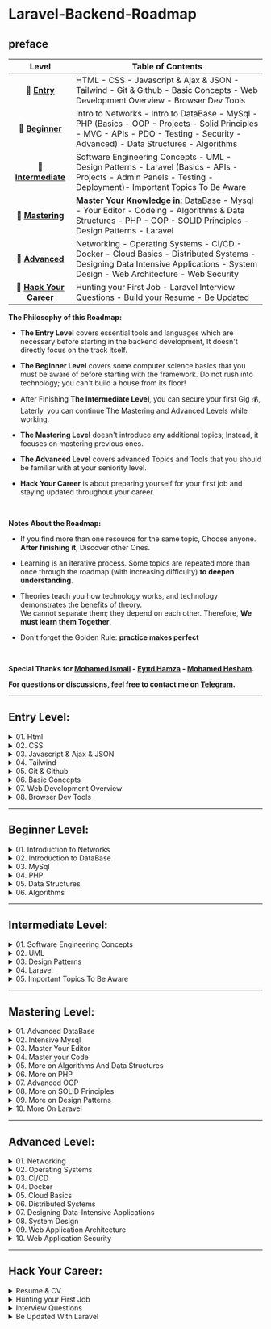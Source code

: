 # Laravel-Backend-Roadmap

## preface

| Level								         |Table of Contents   |
|:------------------------------------------:|--------------------|
|🔗 [**Entry**](#entry-level)	             |HTML - CSS - Javascript & Ajax & JSON - Tailwind - Git & Github - Basic Concepts - Web Development Overview - Browser Dev Tools|
|🔗 [**Beginner**](#beginner-level)		     |Intro to Networks - Intro to DataBase - MySql - PHP (Basics - OOP - Projects - Solid Principles - MVC - APIs - PDO - Testing - Security - Advanced) - Data Structures - Algorithms|
|🔗 [**Intermediate**](#intermediate-level)  |Software Engineering Concepts - UML - Design Patterns - Laravel (Basics - APIs - Projects - Admin Panels - Testing - Deployment)- Important Topics To Be Aware|
|🔗 [**Mastering**](#mastering-level)	     | **Master Your Knowledge in:** DataBase - Mysql - Your Editor - Codeing - Algorithms & Data Structures - PHP - OOP - SOLID Principles - Design Patterns - Laravel|
|🔗 [**Advanced**](#advanced-level)	         |Networking - Operating Systems - CI/CD - Docker - Cloud Basics - Distributed Systems - Designing Data Intensive Applications - System Design - Web Architecture - Web Security|
|🔗 [**Hack Your Career**](#hack-your-career)|Hunting your First Job - Laravel Interview Questions - Build your Resume - Be Updated|

**The Philosophy of this Roadmap:**

- **The Entry Level** covers essential tools and languages which are necessary before starting in the backend development, It doesn't directly focus on the track itself.

- **The Beginner Level** covers some computer science basics that you must be aware of before starting with the framework. Do not rush into technology; you can't build a house from its floor!

- After Finishing **The Intermediate Level**, you can secure your first Gig 💰,  
Laterly, you can continue The Mastering and Advanced Levels while working.

- **The Mastering Level** doesn't introduce any additional topics; Instead, it focuses on mastering previous ones.

- **The Advanced Level** covers advanced Topics and Tools that you should be familiar with at your seniority level.

- **Hack Your Career** is about preparing yourself for your first job and staying updated throughout your career.
<br>

**Notes About the Roadmap:**

- If you find more than one resource for the same topic, Choose anyone. **After finishing it**, Discover other Ones.

- Learning is an iterative process. Some topics are repeated more than once through the roadmap (with increasing difficulty) **to deepen understanding**.

- Theories teach you how technology works, and technology demonstrates the benefits of theory.  
We cannot separate them; they depend on each other. Therefore, **We must learn them Together**.

- Don't forget the Golden Rule: **practice makes perfect**

<br>

**Special Thanks for [Mohamed Ismail](https://github.com/MIsmail80) - [Eyπd Hamza](https://github.com/Eyadhamza) - [Mohamed Hesham](https://github.com/Mohamed5550).**

**For questions or discussions, feel free to contact me on [Telegram](https://t.me/mokammel0000).**

---

## Entry Level:

<details>
<summary>01. Html</summary>

- 📹  [HTML - Elzero](https://www.youtube.com/playlist?list=PLDoPjvoNmBAw_t_XWUFbBX-c9MafPk9ji)
- 📹  [HTML - FreeCodeCamp crash course](https://www.youtube.com/watch?v=pQN-pnXPaVg&ab_channel=freeCodeCamp.org)
</details>


<details>
<summary>02. CSS</summary>

- 📹  [CSS - Elzero](https://www.youtube.com/playlist?list=PLDoPjvoNmBAzjsz06gkzlSrlev53MGIKe)
- 📹  [CSS - FreeCodeCamp crash course](https://www.youtube.com/watch?v=ieTHC78giGQ&t=4078s&ab_channel=freeCodeCamp.org)
- 📹  [CSS - TraversyMedia crash course](https://www.youtube.com/watch?v=yfoY53QXEnI&ab_channel=TraversyMedia)
</details>


<details>
<summary>03. Javascript & Ajax & JSON</summary>

- **Vanilla Javascript:**
    - 📹 [JavaScript - Elzero](https://www.youtube.com/playlist?list=PLDoPjvoNmBAx3kiplQR_oeDqLDBUDYwVv)
    - 📹 [JavaScript - FreeCodeCamp crash course](https://www.youtube.com/watch?v=PkZNo7MFNFg)

- **Ajax with Vanilla JavaScript:**
    - 📹 [AJAX Crash Course - Traversy Media](https://www.youtube.com/watch?v=82hnvUYY6QA&ab_channel=TraversyMedia)
    
- **Json:**
    - 📹 [JSON Crash Course - Traversy Media](https://www.youtube.com/watch?v=wI1CWzNtE-M&ab_channel=TraversyMedia)
</details>


<details>
<summary>04. Tailwind</summary>

- 📹 [Learn Tailwind CSS - FreeCodeCamp](https://www.youtube.com/watch?v=ft30zcMlFao&ab_channel=freeCodeCamp.org)
- 📹 [Tailwind Crash Course](https://www.youtube.com/watch?v=UBOj6rqRUME&ab_channel=TraversyMedia)
- 📹 [Tailwind Project From Scratch](https://www.youtube.com/watch?v=dFgzHOX84xQ&ab_channel=TraversyMedia)
</details>


<details>
<summary>05. Git & Github</summary>

- **Git Basics:**
    - 📹 [git and github practical course - كورس تطبيقي عن الجيت](https://www.udemy.com/course/git-and-github-practical-course/?couponCode=LEADERSALE24B)
    - 📹 [Learn Git and Github - Elzero](https://www.youtube.com/playlist?list=PLDoPjvoNmBAw4eOj58MZPakHjaO3frVMF)
    - 📹 [Git and GitHub | شخبط وانت متطمن (Recommended)](https://www.youtube.com/watch?v=Q6G-J54vgKc)

- **Mastering Git:**
    - 📹 [Mastering Git & GitHub in real work (crash course)](https://www.youtube.com/watch?v=dFUQRH9zAPE&ab_channel=AmrRizk)
    - 📹 [Mastering Git](https://www.youtube.com/playlist?list=PLtxOBbrOOPH4zeJLOdRNrP4pGft2IfMgo)
    - 📹 [Git Advanced](https://www.youtube.com/playlist?list=PLDSsH9x1gRyHlHT1gizpNbGqAUpit77XH)


- **Books:**
    - 📖 [Pro Git (Free Book)](https://git-scm.com/book/en/v2)
    - 📖 [Git Notes for Professionals (Free Book)](https://books.goalkicker.com/GitBook/)
</details>


<details>
<summary>06. Basic Concepts</summary>

- **What is the Internet**
    - 📹 [How does the INTERNET work?](https://youtu.be/x3c1ih2NJEg)

- **What is the Web**
    - 📹 [How The Web Works - The Big Picture](https://youtu.be/hJHvdBlSxug)
    - 📹 [OSI Layers - ملخص ايه اللى بيحصل من وراك لما بتفتح موقع انترنت](https://www.youtube.com/watch?v=A31bxOyj5mk&t=88s)

- **The Client Server Architecture**
    - 📹 [The Client Server Architecture from The TechCave](https://www.youtube.com/watch?v=L5BlpPU_muY)

- **Http Protocol**
    - 📹 [The Http and the Web | Http Explained | Request-Response Cycle](https://www.youtube.com/watch?v=eesqK59rhGA)
    - 📹 [HTTP Crash Course & Exploration from  Traversy Media (English)](https://www.youtube.com/watch?v=iYM2zFP3Zn0)

- **Be aware with these differentiations**
    - 📹 [The Internet vs. The Web](https://www.youtube.com/watch?v=CX_HyY3kbZw)
    - 📹 [Web pages, Websites, and Web Applications](https://www.youtube.com/watch?v=ylbQrYhfa18)
    - 📹 [URIs, URLs, and URNs | Difference between URI and URL](https://www.youtube.com/watch?v=vpYct2npKD8)
</details>


<details>
<summary>07. Web Development Overview</summary>

- 📹 [Harvard - Web Basics](https://youtube.com/playlist?list=PLuhjguFxSeVLKwknVvGlBrskgQoti23ga)
</details>


<details>
<summary>08. Browser Dev Tools</summary>

- 📹 [ Beginner's Guide to Using Dev Tools](https://www.youtube.com/watch?v=fxplz32rgEQ)
- 📹 [ Improve Your Work By Using Google Chrome Dev Tools - Elzero](https://www.youtube.com/watch?v=_IKTGQosYMo)
</details>

---

## Beginner Level: 


<details>
<summary>01. Introduction to Networks</summary>

- 📹 [Networking for Web Developers](https://www.youtube.com/playlist?list=PLNE3WjwctlOy1ekMfZl9AbLyFivSgsfml)
- 📹 [Network Fundamentals for Web Developers](https://www.youtube.com/playlist?list=PLCy5RQkQgvf4yaL-AMDO8rpAAi90sWfGl)
- 📹 [Everything You Need to Know About DNS](https://www.youtube.com/watch?v=27r4Bzuj5NQ)
</details>


<details>
<summary>02. Introduction to DataBase</summary>

- 📹 [Fundamentals of Database Systems - الدسوقي](https://www.youtube.com/playlist?list=PL37D52B7714788190)
- 📹 [Database Fundamentals - Mahara Tech](https://maharatech.gov.eg/course/view.php?id=740)
</details>


<details>
<summary>03. MySql</summary>

- 📹 [SQL vs NoSQL Databases](https://www.youtube.com/watch?v=WWazrq7ZC8E)
- 📹 [MySQL tutorials || بناء قواعد البيانات بكفاءة عالية](https://www.youtube.com/playlist?list=PLF8OvnCBlEY25O_Ql0CrgQUAc5NVYkWF2)
- 📖 [Learn SQL (using MySQL) in One Day and Learn It Well](https://www.amazon.com/SQL-Beginners-Hands-Project-Project/dp/1731039662?_encoding=UTF8&qid=1628268685&sr=1-9&linkCode=sl1&tag=solutionsre04-20&linkId=6dfcf2bfc4e95af8907fd157b8e78e2c&language=en_US&ref_=as_li_ss_tl)
</details>


<details>
<summary>04. PHP</summary>

- **PHP - Basics:**
    - 📹 [PHP - Laracasts (Recommended)](https://laracasts.com/series/php-for-beginners-2023-edition)
    - 📹 [OOP - Sec Theater](https://www.youtube.com/playlist?list=PL7mt2FDjAkPdEgExp0ZNMIiW8vHI8FEK1)
    - 📹 [OOP - Dani Krossing (Recommended)](https://youtube.com/playlist?list=PL0eyrZgxdwhypQiZnYXM7z7-OTkcMgGPh) 
    - 📹 [Learn PHP The Right Way - Very Comprehensive Course](https://www.youtube.com/playlist?list=PLr3d3QYzkw2xabQRUpcZ_IBk9W50M9pe-)
    - 🖇️ [PHP Tutorial Website - Greate Tutorial](https://www.phptutorial.net/)

- **PHP - Projects:**
    - 📹 [Create MySql Notes App](https://youtu.be/DOsuFRnBqLU)
    - 📹 [registration form & validation](https://youtu.be/V5sJ76T3mWg)
    - 📹 [How To Create A Login System](https://www.youtube.com/watch?v=gCo6JqGMi30)

- **PHP - OOP Projects:**
    - 📹 [Build Shopping Cart with OOP | PHP OOP Project](https://www.youtube.com/watch?v=1Ip7_hdSqzY)
    - 📹 [How To Create A OOP PHP Login System](https://www.youtube.com/watch?v=BaEm2Qv14oU)
    - 📹 [Building Web Applications Using - Mahara Tech](https://maharatech.gov.eg/course/view.php?id=21)
    - 📹 [Build a CMS using PHP OOP - project tutorial (Advanced)](https://www.youtube.com/playlist?list=PLL4sNmZle1wBauJ1Xi87AQYRmu4n3Vaq8)
    - 📹 [OOP projects - Many Small Projects](https://www.youtube.com/playlist?list=PLSiLeKadTQ7m_Pf2jFA-6NKIJPas1HU-P)
    - 📹 [PHP 5.6 and MySQL 5.7 - Full Project with Greate Information](https://www.youtube.com/playlist?list=PLrwRNJX9gLs3kkSDgCHFlpgL6qLrlHUBG)

- **Solid Principles In PHP:**
    - 📹 [SOLID Principles - Mohamed Yahya](https://www.youtube.com/playlist?list=PLrwRNJX9gLs3ZtZgJtw5k15CDobtfSNQt)

- **PHP - MVC:**
    - 📹 [PHP MVC project in arabic](https://www.youtube.com/playlist?list=PL7mt2FDjAkPepYrMofOwTwxQwJSlZ8N-a)
    - 📹 [PHP MVC Assignment Tracker Project](https://www.youtube.com/watch?v=Rkg731t47dc&t=1s&ab_channel=DaveGray)
    - 📹 [Build PHP MVC Framework (Important Intro to Laravel)](https://www.youtube.com/playlist?list=PLLQuc_7jk__Uk_QnJMPndbdKECcTEwTA1) 
    - 📹 [PHP MVC Framework from scratch (Important Intro to Laravel)](https://www.youtube.com/watch?v=q0JhJBYi4sw&ab_channel=QuickProgramming) 

- **Php - APIs:**
    - Introduction to apis
        - 📹 [What is an API?](https://www.youtube.com/watch?v=s7wmiS2mSXY)
        - 📹 [How to use an API (Full Tutorial)](https://www.youtube.com/watch?v=GZvSYJDk-us)
        - 📹 [REST API & RESTful Web Services Explained](https://www.youtube.com/watch?v=LooL6_chvN4&ab_channel=CleverTechie)
        - 📹 [APIs | REST | REST APIs Demystified](https://www.youtube.com/watch?v=FOZtRzY5x8E)

    - Apis in PHP
        - 📹 [API using PHP](https://youtube.com/playlist?list=PLe_UJpVeP8qC19dcR1mgb6Uad2SRrtfmL)
        - 📹 [PHP REST API From Scratch](https://www.youtube.com/playlist?list=PLillGF-RfqbZ3_Xr8do7Q2R752xYrDRAo)
        - 📹 [REST API with PHP - ProgrammingKnowledge](https://www.youtube.com/playlist?list=PLS1QulWo1RIYWjdoEC1WbT8W3XGGWVXfW)

- **PHP - PDO:**
    - 📹 [PHP Data Object (PDO) (Arabic)](https://www.youtube.com/playlist?list=PLZA0Ty4MhTp7_hNYmR3_DB6DlIxY--B4k)
    
- **PHP - Testing:**
    - 📹 [PHPUnit Testing (Arabic)](https://www.youtube.com/playlist?list=PL6dOx0c_MWg4ynUi-cdxX80o_w3kzh1un)
    - 📹 [PHPUnit Testing (English)](https://www.youtube.com/playlist?list=PLe30vg_FG4OTsFRc1eWppZfYwZdMlLuhE)
    - 📹 [Unit testing with PHPUnit](https://www.youtube.com/playlist?list=PLfdtiltiRHWGXSggf05W-pJbD47-_d8bJ)

- **PHP - Security:**
    - 📹 [PHP Security](https://www.youtube.com/playlist?list=PLfdtiltiRHWFsPxAGO-SVPGhCbCwKWF_N)
    - 📹 [Secure Your PHP Web Application - Elzero](https://www.youtube.com/playlist?list=PLDoPjvoNmBAypWmEHEy3awR6Ek9sUe5ZS)
    - 📹 [PHP website security & Hacking prevention (English)](https://www.youtube.com/playlist?list=PLY3j36HMSHNVaHbm5gf302PjGAmYZKZv1)
    - 📹 [TheNewBaghdad - كيف تهكر موقع الكتروني](https://www.youtube.com/playlist?list=PLF8OvnCBlEY3kbFivlWbtoDCNjo4qRAZd)

- **PHP - Advanced Topics (Optional):**
    - PHP - Working With JSON Data:
        - 📹 [Working With JSON Data & PHP](https://www.youtube.com/playlist?list=PLylMDDjFIp1Ai0nITV8-e1kr-IeOk7Qt2)

    - PHP - PSR:
        - 📹 [PHP PSR](https://www.youtube.com/playlist?list=PLxmMgFQn_JhIo1jysxaMOohDrZB37yCVH)
        - 📹 [PHP Standards Recommendations](https://www.php-fig.org/psr/)

    - PHP - Doctrine ORM :
        - 📹 [Doctrine ORM](https://www.youtube.com/playlist?list=PLQH1-k79HB38sxQrZ7OWalANJchHrP3AQ)

    - PHP - payment gatway integration:
        - 📹 [PHP Payment Gateway Integration](https://www.youtube.com/playlist?list=PL6u82dzQtlfta0n913Tt0Ily2mUOdVbmH)

    - GraphQL API in PHP:
        - 📹 [Building a GraphQL API in PHP with GraphQLite](https://www.youtube.com/watch?v=ieX7CBjxxL4)
</details>


<details>
<summary>05. Data Structures</summary>

> :bulb: While learning Data Structures and Algorithms, implement what will you learn using PHP **PHP**.
- 📹 [Data Structures - Dr. Waleed Youssef (Recommended)](https://www.youtube.com/playlist?list=PLoK2Lr1miEm-5zCzKE8siQezj9rvQlnca)
- 📹 [Data Structures - Tutorial from a Google Engineer](https://www.youtube.com/watch?v=RBSGKlAvoiM)
</details>


<details>
<summary> 06. Algorithms</summary>

- 📖 [Grokking Algorithms - Entry Level](https://edu.anarcho-copy.org/Algorithm/grokking-algorithms-illustrated-programmers-curious.pdf)
- 📖 [Algorithms Unplugged](https://link.springer.com/book/10.1007/978-3-642-15328-0)
</details>

---

## Intermediate Level: 

<details>
<summary> 01. Software Engineering Concepts</summary>

- 📹 [Software Analysis & Design (Arabic)](https://www.youtube.com/playlist?list=PLMzaNeHCFdm-0QIV9CuFZpIi_4-nKH4Xi)
- 📹 [Software Architecture | Architectural patterns | Architecture vs Design pattern](https://www.youtube.com/watch?v=lTkL1oIMiaU)
- 📹 [Software Engineering 1](https://www.youtube.com/playlist?list=PLsnvpvHuTUbC-yJkvcf-Stp_kLwfesnn-)
- 📹 [Software Engineering Essentials](https://www.edx.org/course/software-engineering-essentials)
</details>

<details>
<summary> 02. UML</summary>

> :bulb: You should draw the UML Diagrams for your project before coding it.
- 📃 [Software Requirements Analysis with Example](https://www.guru99.com/learn-software-requirements-analysis-with-case-study.html)
- 📹 [UML 2.0 Tutorial](https://www.youtube.com/playlist?list=PLGLfVvz_LVvQ5G-LdJ8RLqe-ndo7QITYc)
- 📹 [UML Diagrams Full Course](https://www.youtube.com/watch?v=WnMQ8HlmeXc)
- 📖 [UML Distilled 3rd Edition Book](https://github.com/gcoronelc/PECI-Java-MAR-2015/blob/master/Recursos/UML%20Distilled%203rd%20Ed.pdf)
</details>

<details>
<summary>03. Design Patterns</summary>

- 📹 [Design Patterns - Moahmed yehya](https://www.youtube.com/playlist?list=PLrwRNJX9gLs3oQyBoXtYimY7M5aSF0_oC)
- 📹 [Design Patterns in PHP (Arabic)](https://www.youtube.com/playlist?list=PLdYYj2XLw5BnpInmR103TyVwFd_CLI6IS)
- 📃 [Design Patterns in PHP - good Resource](https://refactoring.guru/design-patterns)
</details>


<details>
<summary>04. Laravel</summary>

- **Laravel Basics:**
    - 📹 [PHP Laravel 9 Course: Multi-Vendor Store Example (Recommended)](https://www.youtube.com/playlist?list=PL13Ag2mfco64zMLcFjPb5GVWCu-OAjTrx)
    - 📹 [laravel 8 from scratch (Recommended)](https://laracasts.com/series/laravel-8-from-scratch)
    - 📖 [Laravel: Up & Running, 3rd Edition - Oreilly (Recommended)](https://www.oreilly.com/library/view/laravel-up/9781098153250/)

- **Laravel APIs:**
    - 📹 [Laravel API Crash Course](https://www.youtube.com/watch?v=xvqPEEpRBJ4&list=LL&index=2&t=11s)
    - 📹 [Creating a Laravel API](https://www.youtube.com/watch?v=mgdMeXkviy8)
    - 📹 [Authenticating a Laravel API](https://www.youtube.com/watch?v=TTK8uQOjpT0)
    - 📹 [Laravel API & Sanctum Authentication](https://www.youtube.com/watch?v=MT-GJQIY3EU&t=2127s&ab_channel=TraversyMedia)

- **Laravel Projects:**
    - 📹 [Laravel workshop](https://www.youtube.com/playlist?list=PLnls71Jg2COcJ2rw3wYlDEYSqMvFJBCZY)
    - 📹 [Laravel MentorSHIP: Travel API](https://www.youtube.com/playlist?list=PLdXLsjL7A9k2utMAieXUnUP8zyxaDA3mP)


- **Build a project with yourself:**
    > :bulb: Use the following files and templates and Start building amazing projects by yourself.
    - 🖇️ Project 1:
        Use this [document](https://thescipub.com/pdf/ajeassp.2012.266.274.pdf) as reference to system requirements and build your own system.
    - 🖇️ Project 2:
        Use a [design template](https://bootstrapmade.com/ebusiness-bootstrap-corporate-template/download/) and turn it to a complete website.
    - 🖇️ Project 3:
        Build a website to show your cv where you can add your works, services, portfolio, biography and all to be controlled using a dashboard [you can use any of these templates](https://bootstrapmade.com/bootstrap-resume-cv-templates/).
        
- **Admin Panels:**
    > :bulb: Admin dashboard is Required - you may use Filament or you can use any other dashboard you like.
    - 📃 [Laravel Orchid](https://orchid.software/en/)
    - 📹 [Laravel Filament Full Tutorial](https://www.youtube.com/playlist?list=PL6tf8fRbavl3lxHRw44aKyW0Hq2IXmxGv)
    - 📹 [Laravel Filament Roles and Permissions Full Tutorial](https://www.youtube.com/playlist?list=PL6tf8fRbavl2oguMj5NSrQXhsd6ztc8_O)

- **API Documentation & Tools:**
    - 📹 [Postman Beginner's Course - API Testing](https://www.youtube.com/watch?v=VywxIQ2ZXw4)
    - 📹 [How to Document APIs using Postman](https://www.youtube.com/watch?v=d2WAKIKpKlE)
    - 📹 [API Documentation | The Exploratory](https://www.youtube.com/watch?v=XNVo9WkCoak&t=312s)

- **Laravel Testing:**
    - 📹 [Laravel Testing for Beginners (Laravel Daily)](https://www.youtube.com/playlist?list=PLdXLsjL7A9k0esh2qNCtUMsGPLUWdLjHp)
    - 📹 [Laravel Test-driven Development (Arabic)](https://www.youtube.com/playlist?list=PLt5zOdAXo16ADTziE2W67qJgTOgfAOEqi)
    - 📹 [Test Driven Laravel](https://www.youtube.com/playlist?list=PLpzy7FIRqpGAbkfdxo1MwOS9xjG3O3z1y)

- **Laravel Deployment:**
    - 📹 [Deploy on digital oceans](https://www.youtube.com/watch?v=QnNA7YdvCYA&list=PLseEp7p6EwiZrR_9dzp8d3AVcBqPz-HFZ&index=3)
    - 📹 [Deploy on shared hosting](https://www.youtube.com/watch?v=6g8G3YQtQt4) 
</details>


<details>
<summary>05. Important Topics To Be Aware</summary>

- 📹 [Beyond the basics - ما بعد الأساسيات](https://www.youtube.com/playlist?list=PL9ExMy1CBZjnsv2WXFKxXNf41iT1pdT2Q)
</details>

---

## Mastering Level: 

<details>
<summary> 01. Advanced DataBase</summary>

- 📹 [Intro To Database Systems - CMU](https://www.youtube.com/playlist?list=PLSE8ODhjZXjbj8BMuIrRcacnQh20hmY9g)
- 📹 [Advanced Database Systems - CMU](https://www.youtube.com/playlist?list=PLSE8ODhjZXjYzlLMbX3cR0sxWnRM7CLFn)
- 📹 [Database Design (Arabic)](https://www.youtube.com/playlist?list=PLkzDzmo9y3VHDFKp7LuXd-FwbefvTL5o0)
- 📖 [Fundamentals of Database Systems Seventh Edition](https://www.amazon.eg/-/en/Fundamentals-of-Database-Systems/dp/0133970779)
</details>


<details>
<summary>02. Intensive Mysql</summary>

- 📹 [MySQL for Developers In Depth - English ](https://t.co/fYNnXu0nez)
- 📹 [MySQL Notes for Professionals (Free Book)](https://books.goalkicker.com/MySQLBook/)
</details>


<details>
<summary>03. Master Your Editor</summary>

- 📹 [VSCode Shortcuts Tips and Tricks](https://www.youtube.com/watch?v=jsZoR1kkq6s&list=PLVVw6ev5GuJ5VOPpPq2Ml-okokq_eQ7Q6) 
- 📹 [VSCode - The Complete Setup for PHP Development](https://www.youtube.com/watch?v=4zVObKFZ6fA) 
- 📹 [Setup VSCode for Laravel](https://www.youtube.com/playlist?list=PLDc9bt_00KcJJwc_RUoNZPwA-xGvvCEdA) 
- 📹 [Mastering VSCode](https://laracasts.com/series/visual-studio-code-for-php-developers) 
- 📹 [Mastering Phpstorm](https://laracasts.com/series/phpstorm-for-laravel-developers)
</details>


<details>
<summary>04. Master your Code</summary>

- 📖 [Head First Learn To Code](https://github.com/nguyenhoang4875/MyBooksForCode/blob/master/Common_Books/Head_first_series/Head%20First%20Learn%20to%20Code.pdf)
- 📖 [Clean Code](https://github.com/jnguyen095/clean-code/blob/master/Clean.Code.A.Handbook.of.Agile.Software.Craftsmanship.pdf)
- 📖 [Refactoring To Patterns](https://github.com/abhinavkorpal/awesome-computer-science-EBook/blob/master/DesignPatterns/Refactoring%20To%20Patterns%20-%20Joshua%20Kerievsky.pdf)
- 📖 [Martin Fowler Books](https://martinfowler.com/books/)
</details>


<details>
<summary>05. More on Algorithms And Data Structures</summary>

- 📖 [Algorithms Unplugged - More Advanced](https://link.springer.com/book/10.1007/978-3-642-15328-0)
- 📖 [PHP 7 Data Structures and Algorithms](https://www.amazon.com/PHP-Data-Structures-Algorithms-Implement/dp/178646389X)
- 📖 [Cracking the Coding Interview](https://www.amazon.eg/-/en/Cracking-Coding-Interview-Programming-Questions/dp/0984782850)
</details>


<details>
<summary>06. More on PHP</summary>

- 📖 [programming php 4th edition - Oreilly](https://www.oreilly.com/library/view/programming-php-4th/9781492054122/)
- 📖 [PHP Notes for Professionals (Free Book)](https://books.goalkicker.com/PHPBook/)
- 📹 [What's New in PHP 7.4](https://laracasts.com/series/whats-new-in-php-74)
- 📹 [What is new in PHP 8](https://laracasts.com/series/php8-crash-course)
- 📹 [What is new in PHP 8.1](https://laracasts.com/series/jeffreys-larabits/episodes/2)
- 📖 [Front Line PHP](https://front-line-php.com/)
</details>


<details>
<summary>07. Advanced OOP</summary>

- 📖 [Head First Object-Oriented Analysis and Design](https://github.com/MarkPThomas/HeadFirst-OOAD/blob/master/Head%20First%20Object-Oriented%20Analysis%20and%20Design.pdf)
- 📖 [PHP Object-Oriented Solutions](https://www.amazon.com/gp/product/1430210117/ref=as_li_ss_tl?ie=UTF8&camp=1789&creative=390957&creativeASIN=1430210117&linkCode=as2&tag=tech4sky-20)
</details>


<details>
<summary>08. More on SOLID Principles</summary>

- 📄 [SOLID Article - Digital Ocean](https://www.digitalocean.com/community/conceptual-articles/s-o-l-i-d-the-first-five-principles-of-object-oriented-design)
</details>


<details>
<summary>09. More on Design Patterns</summary>

- 📖 [Head First Design Pattern 2nd Edition](https://drive.google.com/file/d/1BmXIGt6CaMig1qXiqETQI5y3wsmh4N1z/view)
</details>


<details>
<summary>10. More On Laravel</summary>

- **Laravel New Versions:**
    - 📹 [What is New in Laravel 9](https://laracasts.com/series/whats-new-in-laravel-9)
    - 📹 [What is New in Laravel 10](https://laracasts.com/series/whats-new-in-laravel-10)
    - 📹 [What is New in Laravel 11](https://laracasts.com/series/whats-new-in-laravel-11)

- **Laravel Tips & Tricks:**
    - 📄 [Laravel Tips Repository](https://github.com/LaravelDaily/laravel-tips)
    - 📹 [Laravel Tips & Tricks](https://www.youtube.com/playlist?list=PLxxZ9NP6hK8ffg-60wdGMOpF3Y4CvF1dc)
    - 📹 [Laravel Best Practice](https://github.com/alexeymezenin/laravel-best-practices)

- **Advanced Topics In Laravel:**
    - 📹 [Laravel Advanced Topics](https://www.youtube.com/playlist?list=PLpzy7FIRqpGD5pN3-Y66YDtxJCYuGumFO)
    - 📹 [Laravel Exceptions in depth | Arabic](https://www.youtube.com/watch?v=X35cHMq8ZpA)
    - 📹 [Eloquent performance patterns](https://eloquent-course.reinink.ca/)

- **Packages In Laravel:**
    - Useful Packages for you
        - 📹 [Useful laravel packages](https://www.youtube.com/playlist?list=PLEhEHUEU3x5pcQJHE8WBLqlHt2o3q5O-f)
        - 📹 [Small Laravel Packages, Big Impact](https://laracasts.com/series/small-laravel-packages-big-impact)
    
    - Packages for Testing
        - 📹 [Pest From Scratch - Package for Testing](https://laracasts.com/series/pest-from-scratch)

    - Biulding your own Package
        - 📹 [Biulding A Laravel Package](https://www.youtube.com/playlist?list=PLvNu8E-aj20mES_5KuBbBO3oQUjBs_Cxe)
        - 📹 [Laravel Package Development](https://www.youtube.com/playlist?list=PLpzy7FIRqpGBQ_aqz_hXDBch1aAA-lmgu)
</details>

---

## Advanced Level: 

<details>
<summary>01. Networking</summary>

- 📹 [Networks (Arabic)](https://www.youtube.com/playlist?list=PLy_2fgXkPiZuMaG9Jmp8PAwimIumf19hp) 
- 📹 [CCNA 200-301 - CCNA v7.02 By (Arabic)](https://www.youtube.com/playlist?list=PLy_2fgXkPiZuMaG9Jmp8PAwimIumf19hp)
</details>


<details>
<summary>02. Operating Systems</summary>

- 📹 [ITI (Operating Systems) - DR Mohamed Handosa](https://www.youtube.com/playlist?list=PLSGEGD0dbMKoigQWgVJ_UoUJUGQPCHXKV)
- 📹 [Operating Systems Neso Academy](https://www.youtube.com/playlist?list=PLBlnK6fEyqRiVhbXDGLXDk_OQAeuVcp2O)
- 📹 [Operating Systems](https://www.youtube.com/playlist?list=PLxIvc-MGOs6ib0oK1z9C46DeKd9rRcSMY)
</details>


<details>
<summary>03. CI/CD</summary>

- 📹 [Continuous Integration And Continuous Delivery](https://www.youtube.com/watch?v=h9K1NnqwUvE&ab_channel=Simplilearn) 
</details>


<details>
<summary>04. Docker</summary>

- 📹 [Docker - Free Code Camp - English](https://www.youtube.com/watch?v=fqMOX6JJhGo&ab_channel=freeCodeCamp.org)
- 📹 [Docker - TechWorld with Nana - English](https://www.youtube.com/watch?v=3c-iBn73dDE&ab_channel=TechWorldwithNana)
- 📹 [Docker Practical Course - Arabic](https://www.youtube.com/playlist?list=PLzNfs-3kBUJnY7Cy1XovLaAkgfjim05RR)
</details>


<details>
<summary>05. Cloud Basics</summary>

- 📹 [AWS - FreeCodeCamp](https://www.youtube.com/watch?v=3hLmDS179YE&ab_channel=freeCodeCamp.org) 
</details>


<details>
<summary>06. Distributed Systems</summary>

- 📹 [Distributed Systems University of Cambridge (Recommended)](https://www.youtube.com/playlist?list=PLeKd45zvjcDFUEv_ohr_HdUFe97RItdiB)
- 📹 [MIT 6.824 Distributed Systems (Spring 2020)](https://www.youtube.com/playlist?list=PLrw6a1wE39_tb2fErI4-WkMbsvGQk9_UB)
- 📄 [Lecture Notes](https://www.cl.cam.ac.uk/teaching/2122/ConcDisSys/dist-sys-notes.pdf)
</details>


<details>
<summary>07. Designing Data-Intensive Applications</summary>

- 📹 [Designing Data Intensive Applications](https://www.youtube.com/playlist?list=PLUPAWTeBzOjOKqcdVv11XSjcPRbXMpGtg)
- 📹 [Designing Data intensive applications](https://www.youtube.com/playlist?list=PLTRDUPO2OmIljJwE9XMYE_XEgEIWZDCuQ)
- 📹 [Designing Data intensive applications summary playlist - English ](https://www.youtube.com/playlist?list=PL4KdJM8LzAMecwInbBK5GJ3Anz-ts75RQ)
- 📖 [Designing Data-Intensive Applications](https://www.oreilly.com/library/view/designing-data-intensive-applications/9781491903063/)
</details>


<details>
<summary>08. System Design</summary>

- 📖 [Clean Architecture Book](https://www.amazon.com/Clean-Architecture-Craftsmans-Software-Structure/dp/0134494164)
- 📖 [Introduction to System Design](https://www.amazon.com/Introduction-System-Design-Interviews-Understand-ebook/dp/B0983S1HSZ)
- 📹 [System Design interview (Arabic)](https://www.youtube.com/playlist?list=PLkzDzmo9y3VGQRWG-VPysJVRj3Q1YV0ry)
- 📖 [Introduction to System Design: Crack System Design Interviews](https://www.amazon.com/Introduction-System-Design-Interviews-Understand-ebook/dp/B0983S1HSZ)
</details>


<details>
<summary>09. Web Application Architecture</summary>

- 📖 [Advanced Web Application Architecture](https://matthiasnoback.nl/book/advanced-web-application-architecture/)
</details>


<details>
<summary>10. Web Application Security</summary>

- 📖 [Web Application Security Book](https://www.oreilly.com/library/view/web-application-security/9781492053101/)
</details>

---

## Hack Your Career: 

<details>
<summary>Resume & CV</summary>

- **Harvard resources**: 
    - 📄 [Resume & Cover Letter Tips and Templates](https://t.co/q2hukYUdGZ)
    - 📄 [More Resume Templates](https://t.co/UAdonLL8Zi)
    - 📄 [Document on CVs and Cover Letters](https://t.co/hbieZBGNc4)
    - 📹 [How to Write a Resume](https://www.youtube.com/watch?v=lcgS0kaIgng)
    
- **Websites**:
    - 🖇️ [A GOOD Resume - Career CUP](https://www.careercup.com/resume)
    - 🖇️ [InterviewBit: Coding Interview Questions](https://www.interviewbit.com/)
</details>


<details>
<summary>Hunting your First Job</summary>

- 📹 [How to hunt your job or Intern (Online Session)](https://www.youtube.com/watch?v=WMOBYOeJAfg)
- 📹 [14 Habits of Highly Productive Developers (Arabic)](https://www.youtube.com/watch?v=Ll6KIN5fH10)
- 📹 [Career Development (Arabic)](https://www.youtube.com/playlist?list=PLux-0CbBEEvClyo4ryQmJUe0JG2gGfVbF)
- 📖 [Ahmed Metwally's Book - دليل الموظف المستجد](https://metwallylabs.com/dalelmozaf.html)
</details>


<details>
<summary>Interview Questions</summary>

- 🖇️ [Backend Interview Questions - Fullstack Cafe](https://www.fullstack.cafe/blog/backend-developer-interview-questions)
- 🖇️ [Laravel Interview Questions - Guru99](https://www.guru99.com/laravel-interview-questions.html)
- 🖇️ [Laravel Interview Questions - Java Point](https://www.javatpoint.com/laravel-interview-questions)
- 🖇️ [Laravel Interview Questions - hackr.io](https://hackr.io/blog/top-laravel-interview-questions-and-answers)
- 📹 [Software Engineering Full Mock Interview - freeCodeCamp](https://www.youtube.com/watch?v=1qw5ITr3k9E&t=3613s)
</details>


<details>
<summary>Be Updated With Laravel</summary>

- [List of People to Follow](https://laraveldaily.com/people-to-follow)
- [Laravel News & Updates](https://laravel-news.com/podcast)
</details>

